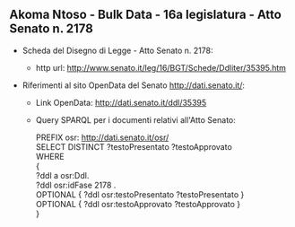 ## Akoma Ntoso - Bulk Data - 16a legislatura - Atto Senato n. 2178 ##

* Scheda del Disegno di Legge - Atto Senato n. 2178:
	* http url: http://www.senato.it/leg/16/BGT/Schede/Ddliter/35395.htm

* Riferimenti al sito OpenData del Senato http://dati.senato.it/:
	* Link OpenData: http://dati.senato.it/ddl/35395
	* Query SPARQL per i documenti relativi all'Atto Senato:

        PREFIX osr: <http://dati.senato.it/osr/>  
		SELECT DISTINCT ?testoPresentato ?testoApprovato  
		WHERE  
		{  
		    ?ddl a osr:Ddl.  
		    ?ddl osr:idFase 2178 .  
		    OPTIONAL { ?ddl osr:testoPresentato ?testoPresentato }  
		    OPTIONAL { ?ddl osr:testoApprovato ?testoApprovato }  
		}
		